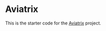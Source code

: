 # Aviatrix

This is the starter code for the [Aviatrix](https://github.com/turingschool-projects/kwk-level3-swift/tree/master/aviatrix) project.
